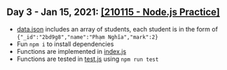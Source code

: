 ## Day 3 - Jan 15, 2021: [[210115 - Node.js Practice]](.)

* [data.json](data.json) includes an array of students, each student is in the form of `{"_id":"2bd9g8","name":"Phạm Nghĩa","mark":2}`
* Fun `npm i` to install dependencies
* Functions are implemented in [index.js](index.js)
* Functions are tested in [test.js](test.js) using `npm run test` 
